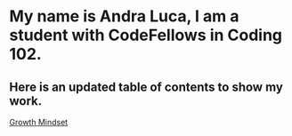 # My name is Andra Luca, I am a student with CodeFellows in Coding 102.

## Here is an updated table of contents to show my work.

[Growth Mindset](growthmindset.md)
